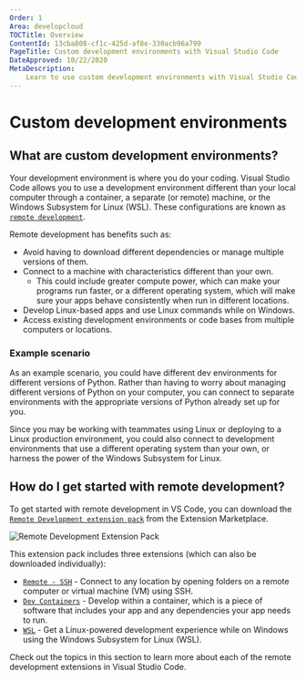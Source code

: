 ```yaml
---
Order: 1
Area: developcloud
TOCTitle: Overview
ContentId: 13cba808-cf1c-425d-af8e-330acb96a799
PageTitle: Custom development environments with Visual Studio Code
DateApproved: 10/22/2020
MetaDescription:
    Learn to use custom development environments with Visual Studio Code
---
```


# Custom development environments

## What are custom development environments?

Your development environment is where you do your coding. Visual Studio Code
allows you to use a development environment different than your local computer
through a container, a separate (or remote) machine, or the Windows Subsystem
for Linux (WSL). These configurations are known as
[`remote development`](/docs/remote/remote-overview.md).

Remote development has benefits such as:

- Avoid having to download different dependencies or manage multiple versions of
  them.
- Connect to a machine with characteristics different than your own.
    - This could include greater compute power, which can make your programs run
      faster, or a different operating system, which will make sure your apps
      behave consistently when run in different locations.
- Develop Linux-based apps and use Linux commands while on Windows.
- Access existing development environments or code bases from multiple computers
  or locations.

### Example scenario

As an example scenario, you could have different dev environments for different
versions of Python. Rather than having to worry about managing different
versions of Python on your computer, you can connect to separate environments
with the appropriate versions of Python already set up for you.

Since you may be working with teammates using Linux or deploying to a Linux
production environment, you could also connect to development environments that
use a different operating system than your own, or harness the power of the
Windows Subsystem for Linux.

## How do I get started with remote development?

To get started with remote development in VS Code, you can download the
[`Remote Development extension pack`](https://marketplace.visualstudio.com/items?itemName=ms-vscode-remote.vscode-remote-extensionpack)
from the Extension Marketplace.

![`Remote Development Extension Pack`](images/overview/remote-dev-pack.png)

This extension pack includes three extensions (which can also be downloaded
individually):

- [`Remote - SSH`](https://marketplace.visualstudio.com/items?itemName=ms-vscode-remote.remote-ssh) -
  Connect to any location by opening folders on a remote computer or virtual
  machine (VM) using SSH.
- [`Dev Containers`](https://marketplace.visualstudio.com/items?itemName=ms-vscode-remote.remote-containers) -
  Develop within a container, which is a piece of software that includes your
  app and any dependencies your app needs to run.
- [`WSL`](https://marketplace.visualstudio.com/items?itemName=ms-vscode-remote.remote-wsl) -
  Get a Linux-powered development experience while on Windows using the Windows
  Subsystem for Linux (WSL).

Check out the topics in this section to learn more about each of the remote
development extensions in Visual Studio Code.
